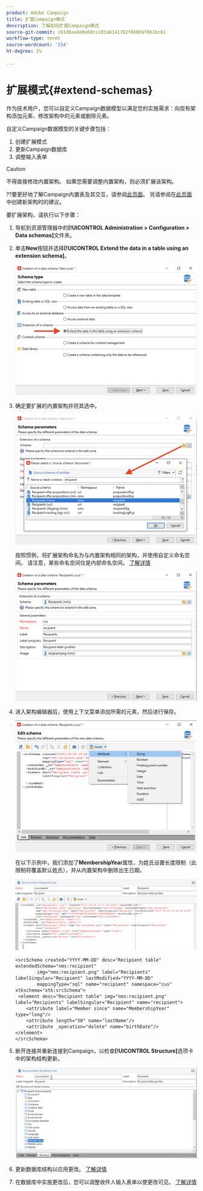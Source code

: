 ```yaml
---
product: Adobe Campaign
title: 扩展Campaign模式
description: 了解如何扩展Campaign模式
source-git-commit: c61d8aa8e0a68ccc81a6141782f860daf061bc61
workflow-type: tm+mt
source-wordcount: '254'
ht-degree: 2%

---
```


# 扩展模式{#extend-schemas}

作为技术用户，您可以自定义Campaign数据模型以满足您的实施需求：向现有架构添加元素、修改架构中的元素或删除元素。

自定义Campaign数据模型的关键步骤包括：

1. 创建扩展模式
1. 更新Campaign数据库
1. 调整输入表单

>[!CAUTION]
>不得直接修改内置架构。 如果您需要调整内置架构，则必须扩展该架构。

??要更好地了解Campaign内置表及其交互，请参阅[此页面](datamodel.md)。 另请参阅在[此页面](create-schema.md)中创建新架构时的建议。

要扩展架构，请执行以下步骤：

1. 导航到资源管理器中的&#x200B;**[!UICONTROL Administration > Configuration > Data schemas]**&#x200B;文件夹。
1. 单击&#x200B;**New**&#x200B;按钮并选择&#x200B;**[!UICONTROL Extend the data in a table using an extension schema]**。

   ![](assets/extend-schema-option.png)

1. 确定要扩展的内置架构并将其选中。

   ![](assets/extend-schema-select.png)

   按照惯例，将扩展架构命名为与内置架构相同的架构，并使用自定义命名空间。  请注意，某些命名空间仅是内部命名空间。 [了解详情](schemas.md#reserved-namespaces)

   ![](assets/extend-schema-validate.png)

1. 进入架构编辑器后，使用上下文菜单添加所需的元素，然后进行保存。

   ![](assets/extend-schema-edit.png)

   在以下示例中，我们添加了&#x200B;**MembershipYear**&#x200B;属性，为姓氏设置长度限制（此限制将覆盖默认姓氏），并从内置架构中删除出生日期。

   ![](assets/extend-schema-sample.png)

   ```
   <srcSchema created="YYYY-MM-DD" desc="Recipient table" extendedSchema="nms:recipient"
           img="nms:recipient.png" label="Recipients" labelSingular="Recipient" lastModified="YYYY-MM-DD"
           mappingType="sql" name="recipient" namespace="cus" xtkschema="xtk:srcSchema">
    <element desc="Recipient table" img="nms:recipient.png" label="Recipients" labelSingular="Recipient" name="recipient">
       <attribute label="Member since" name="MembershipYear" type="long"/>
       <attribute length="50" name="lastName"/>
       <attribute _operation="delete" name="birthDate"/>
   </element>
   </srcSchema>
   ```

1. 断开连接并重新连接到Campaign，以检查&#x200B;**[!UICONTROL Structure]**&#x200B;选项卡中的架构结构更新。

   ![](assets/extend-schema-structure.png)

1. 更新数据库结构以应用更改。 [了解详情](update-database-structure.md)

1. 在数据库中实施更改后，您可以调整收件人输入表单以使更改可见。 [了解详情](forms.md)
